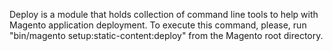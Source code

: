 Deploy is a module that holds collection of command line tools to help with Magento application deployment. To execute this command, please, run "bin/magento setup:static-content:deploy" from the Magento root directory.

